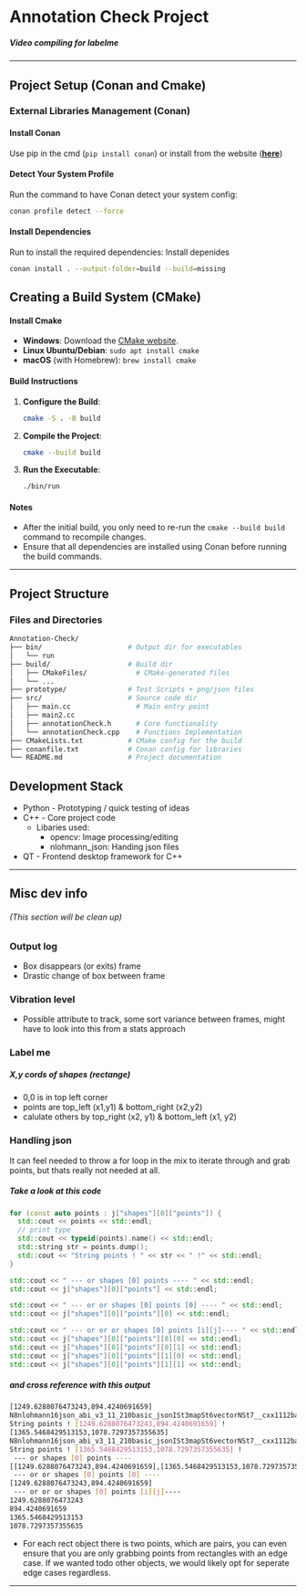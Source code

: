 # Annotation Check Project
##### Video compiling for labelme
---
## Project Setup (Conan and Cmake)
### External Libraries Management (Conan)
#### Install Conan
Use pip in the cmd (```pip install conan```) or install from the website (**[here](https://conan.io/downloads)**)

#### Detect Your System Profile
Run the command to have Conan detect your system config:
```bash
conan profile detect --force
```
#### Install Dependencies
Run to install the required dependencies:
Install depenides
```bash
conan install . --output-folder=build --build=missing
```

## Creating a Build System (CMake)
#### Install Cmake
- **Windows**:
  Download the [CMake website](https://cmake.org/download/).
- **Linux Ubuntu/Debian**:
  ```sudo apt install cmake```
- **macOS** (with Homebrew):
  ```brew install cmake```
#### Build Instructions
1. **Configure the Build**:
   ```bash
   cmake -S . -B build
   ```

2. **Compile the Project**:
   ```bash
   cmake --build build
   ```

3. **Run the Executable**:
   ```bash
   ./bin/run
   ```
#### Notes
- After the initial build, you only need to re-run the `cmake --build build` command to recompile changes.
- Ensure that all dependencies are installed using Conan before running the build commands.
---
## Project Structure
### Files and Directories
```bash
Annotation-Check/
├── bin/                     # Output dir for executables
│   └── run   
├── build/                   # Build dir
│   ├── CMakeFiles/            # CMake-generated files
│   └── ...   
├── prototype/               # Test Scripts + png/json files                
├── src/                     # Source code dir
│   ├── main.cc                # Main entry point
│   ├── main2.cc                 
│   ├── annotationCheck.h      # Core functionality
│   └── annotationCheck.cpp    # Functions Implementation  
├── CMakeLists.txt           # CMake config for the build
├── conanfile.txt            # Conan config for libraries
└── README.md                # Project documentation
```
## Development Stack
* Python - Prototyping / quick testing of ideas
* C++ - Core project code
  * Libaries used:
    * opencv: Image processing/editing
    * nlohmann_json: Handing json files
* QT - Frontend desktop framework for C++
---
## Misc dev info 
###### (This section will be clean up)
### Output log
* Box disappears (or exits) frame
* Drastic change of box between frame

### Vibration level
* Possible attribute to track, some sort variance between frames, might have to look into this from a stats approach

### Label me
##### X,y cords of shapes (rectange)
* 0,0 is in top left corner
* points are top_left (x1,y1) & bottom_right (x2,y2)
* calulate others by top_right (x2, y1) & bottom_left (x1, y2)

### Handling json
It can feel needed to throw a for loop in the mix to iterate through and grab points,
but thats really not needed at all.
##### Take a look at this code
```c++
for (const auto points : j["shapes"][0]["points"]) {
  std::cout << points << std::endl;
  // print type
  std::cout << typeid(points).name() << std::endl;
  std::string str = points.dump();
  std::cout << "String points ! " << str << " !" << std::endl;
}

std::cout << " --- or shapes [0] points ---- " << std::endl;
std::cout << j["shapes"][0]["points"] << std::endl;

std::cout << " --- or or shapes [0] points [0] ---- " << std::endl;
std::cout << j["shapes"][0]["points"][0] << std::endl;

std::cout << " --- or or or shapes [0] points [i][j]---- " << std::endl;
std::cout << j["shapes"][0]["points"][0][0] << std::endl;
std::cout << j["shapes"][0]["points"][0][1] << std::endl;
std::cout << j["shapes"][0]["points"][1][0] << std::endl;
std::cout << j["shapes"][0]["points"][1][1] << std::endl;
```
##### and cross reference with this output
```bash
[1249.6288076473243,894.4240691659]
N8nlohmann16json_abi_v3_11_210basic_jsonISt3mapSt6vectorNSt7__cxx1112basic_stringIcSt11char_traitsIcESaIcEEEblmdSaNS0_14adl_serializerES3_IhSaIhEEEE
String points ! [1249.6288076473243,894.4240691659] !
[1365.5468429513153,1078.7297357355635]
N8nlohmann16json_abi_v3_11_210basic_jsonISt3mapSt6vectorNSt7__cxx1112basic_stringIcSt11char_traitsIcESaIcEEEblmdSaNS0_14adl_serializerES3_IhSaIhEEEE
String points ! [1365.5468429513153,1078.7297357355635] !
 --- or shapes [0] points ---- 
[[1249.6288076473243,894.4240691659],[1365.5468429513153,1078.7297357355635]]
 --- or or shapes [0] points [0] ---- 
[1249.6288076473243,894.4240691659]
 --- or or or shapes [0] points [i][j]---- 
1249.6288076473243
894.4240691659
1365.5468429513153
1078.7297357355635
```
- For each rect object there is two points, which are pairs, you can even 
ensure that you are only grabbing points from rectangles with an edge case. 
If we wanted todo other objects, we would likely opt for seperate edge cases 
regardless.

---